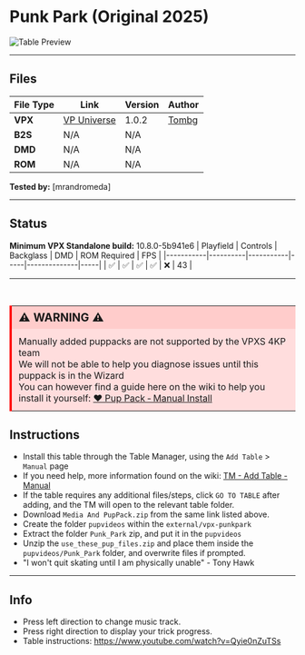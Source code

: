 ﻿# Punk Park (Original 2025)

![Table Preview](../../images/vpx-punkpark-preview.jpg)

---

## Files
| File Type | Link | Version | Author | 
|-----------|--------|----------|--------------|
| **VPX** | [VP Universe](https://vpuniverse.com/files/file/24638-punk-park-original-2025/) | 1.0.2 | [Tombg](https://vpuniverse.com/profile/61082-tombg/) |
| **B2S** | N/A | N/A |
| **DMD** | N/A | N/A |
| **ROM** | N/A | N/A |

**Tested by:** [mrandromeda]

---

## Status 
**Minimum VPX Standalone build:** 10.8.0-5b941e6
| Playfield | Controls | Backglass | DMD | ROM Required | FPS | 
|-----------|----------|-----------|-----|--------------|-----|
| :white_check_mark: | :white_check_mark: | :white_check_mark: | :white_check_mark: | :x: | 43 |

---

<br>

<table>
  <tr>
    <td style="background-color: #FFDDDD; padding: 0; border-left: 4px solid #FF0000;">
      <div style="padding: 8px 12px; background-color: #FFCCCB; font-weight: bold;font-size: 20px;">
        <strong>⚠️ WARNING ⚠️</strong>
      </div>
      <div style="padding: 12px 12px 12px 12px;">
        Manually added puppacks are not supported by the VPXS 4KP team<br>
		We will not be able to help you diagnose issues until this puppack is in the Wizard<br>
		You can however find a guide here on the wiki to help you install it yourself: <a href="https://github.com/LegendsUnchained/vpx-standalone-alp4k/wiki/%5B08%5D-%E2%9D%A4%EF%B8%8F-Pup-Pack-%E2%80%90-Manual-Install">❤️ Pup Pack ‐ Manual Install</a>
      </div>
    </td>
  </tr>
</table>

## Instructions

- Install this table through the Table Manager, using the `Add Table` > `Manual` page
- If you need help, more information found on the wiki: [TM - Add Table - Manual](https://github.com/LegendsUnchained/vpx-standalone-alp4k/wiki/%5B04%5D-%F0%9F%A7%A1-TM-%E2%80%90-Other-Features#add-table---manual)
- If the table requires any additional files/steps, click `GO TO TABLE` after adding, and the TM will open to the relevant table folder.
- Download `Media And PupPack.zip` from the same link listed above.
- Create the folder `pupvideos` within the `external/vpx-punkpark`
- Extract the folder `Punk_Park` zip, and put it in the `pupvideos`
- Unzip the `use_these_pup_files.zip` and place them inside the `pupvideos/Punk_Park` folder, and overwrite files if prompted.
- "I won't quit skating until I am physically unable" - Tony Hawk
---

## Info
- Press left direction to change music track.
- Press right direction to display your trick progress.
- Table instructions: https://www.youtube.com/watch?v=Qyie0nZuTSs